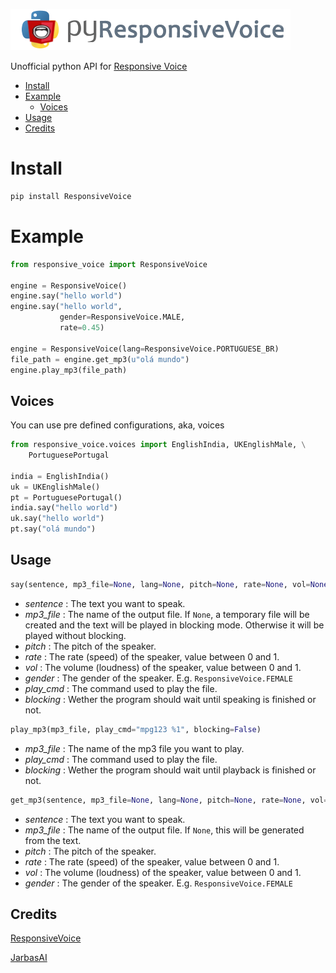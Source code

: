 ![](pyresponsive_voice.png)

Unofficial python API for [Responsive Voice](https://responsivevoice.org)

  * [Install](#install)
  * [Example](#example)
    * [Voices](#voices)
  * [Usage](#usage)
  * [Credits](#credits)
  
# Install
```bash
pip install ResponsiveVoice
```
# Example

```python
from responsive_voice import ResponsiveVoice

engine = ResponsiveVoice()
engine.say("hello world")
engine.say("hello world",
           gender=ResponsiveVoice.MALE,
           rate=0.45)

engine = ResponsiveVoice(lang=ResponsiveVoice.PORTUGUESE_BR)
file_path = engine.get_mp3(u"olá mundo")
engine.play_mp3(file_path)
```
## Voices

You can use pre defined configurations, aka, voices

```python
from responsive_voice.voices import EnglishIndia, UKEnglishMale, \
    PortuguesePortugal

india = EnglishIndia()
uk = UKEnglishMale()
pt = PortuguesePortugal()
india.say("hello world")
uk.say("hello world")
pt.say("olá mundo")

```
## Usage
```python
say(sentence, mp3_file=None, lang=None, pitch=None, rate=None, vol=None, gender=None, play_cmd="mpg123 %1", blocking=True)
```
- *sentence* : The text you want to speak.
- *mp3_file* : The name of the output file. If `None`, a temporary file will be created and the text will be played in blocking mode. Otherwise it will be played without blocking.
- *pitch* : The pitch of the speaker.
- *rate* : The rate (speed) of the speaker, value between 0 and 1.
- *vol* : The volume (loudness) of the speaker, value between 0 and 1.
- *gender* : The gender of the speaker. E.g. `ResponsiveVoice.FEMALE`
- *play_cmd* : The command used to play the file.
- *blocking* : Wether the program should wait until speaking is finished or not.

```python
play_mp3(mp3_file, play_cmd="mpg123 %1", blocking=False)
```
- *mp3_file* : The name of the mp3 file you want to play.
- *play_cmd* : The command used to play the file.
- *blocking* : Wether the program should wait until playback is finished or not.

```python
get_mp3(sentence, mp3_file=None, lang=None, pitch=None, rate=None, vol=None, gender=None)
```
- *sentence* : The text you want to speak.
- *mp3_file* : The name of the output file. If `None`, this will be generated from the text.
- *pitch* : The pitch of the speaker.
- *rate* : The rate (speed) of the speaker, value between 0 and 1.
- *vol* : The volume (loudness) of the speaker, value between 0 and 1.
- *gender* : The gender of the speaker. E.g. `ResponsiveVoice.FEMALE`


## Credits

[ResponsiveVoice](https://responsivevoice.org/)

[JarbasAI](https://jarbasal.github.io)
